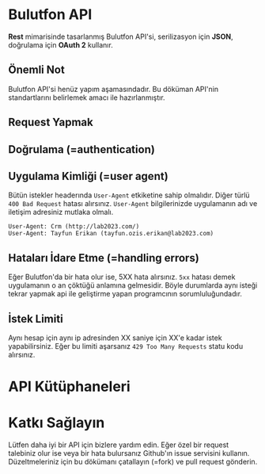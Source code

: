 # Bulutfon API

**Rest** mimarisinde tasarlanmış Bulutfon API'si, serilizasyon için **JSON**, doğrulama için **OAuth 2** kullanır.

## Önemli Not

Bulutfon API'si henüz yapım aşamasındadır. Bu döküman API'nin standartlarını belirlemek amacı ile hazırlanmıştır.

## Request Yapmak

## Doğrulama (=authentication)

## Uygulama Kimliği (=user agent)

Bütün istekler headerında `User-Agent` etkiketine sahip olmalıdır. Diğer türlü `400 Bad Request` hatası alırsınız. `User-Agent` bilgilerinizde uygulamanın adı ve iletişim adresiniz mutlaka olmalı.

```
User-Agent: Crm (http://lab2023.com/)
User-Agent: Tayfun Erikan (tayfun.ozis.erikan@lab2023.com) 
```

## Hataları İdare Etme (=handling errors) 

Eğer Bulutfon'da bir hata olur ise, 5XX hata alırsınız. `5xx` hatası demek uygulamanın o an çöktüğü anlamına gelmesidir. Böyle durumlarda aynı isteği tekrar yapmak api ile geliştirme yapan programcının sorumluluğundadır.

## İstek Limiti

Aynı hesap için aynı ip adresinden XX saniye için XX'e kadar istek yapabilirsiniz. Eğer bu limiti aşarsanız `429 Too Many Requests` statu kodu alırsınız.

# API Kütüphaneleri

# Katkı Sağlayın

Lütfen daha iyi bir API için bizlere yardım edin. Eğer özel bir request talebiniz olur ise veya bir hata bulursanız Github'ın issue servisini kullanın. Düzeltmeleriniz için bu dökümanı çatallayın (=fork) ve pull request gönderin.
